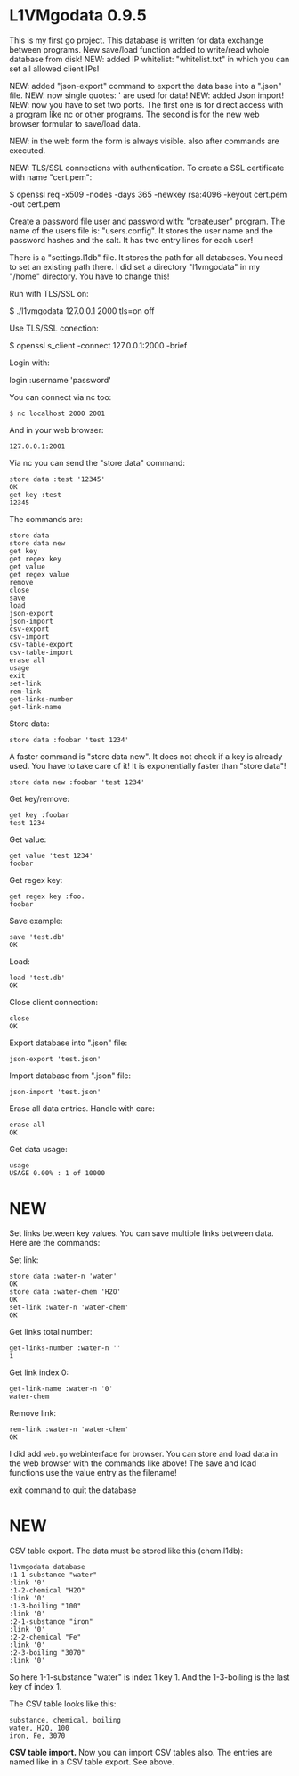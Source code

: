 L1VMgodata 0.9.5
================
This is my first go project.
This database is written for data exchange between programs.
New save/load function added to write/read whole database from disk!
NEW: added IP whitelist: "whitelist.txt" in which you can set all allowed client IPs!

NEW: added "json-export" command to export the data base into a ".json" file.
NEW: now single quotes: ' are used for data!
NEW: added Json import!
NEW: now you have to set two ports. The first one is for direct access with a program like nc or other programs.
The second is for the new web browser formular to save/load data.

NEW: in the web form the form is always visible. also after commands are executed.

NEW: TLS/SSL connections with authentication. 
To create a SSL certificate with name "cert.pem":

$ openssl req -x509 -nodes -days 365 -newkey rsa:4096 -keyout cert.pem -out cert.pem

Create a password file user and password with: "createuser" program.
The name of the users file is: "users.config". It stores the user name and the password hashes and the salt. It has two entry lines for each user!

There is a "settings.l1db" file. It stores the path for all databases. You need to set an existing path there. I did set a directory "l1vmgodata" in my "/home" directory. You have to change this!

Run with TLS/SSL on:

$ ./l1vmgodata 127.0.0.1 2000 tls=on off

Use TLS/SSL conection:

$ openssl s_client -connect 127.0.0.1:2000 -brief

Login with:

login :username 'password'


You can connect via nc too:

```
$ nc localhost 2000 2001
```

And in your web browser:

```
127.0.0.1:2001
```

Via nc you can send the "store data" command:

```
store data :test '12345'
OK
get key :test
12345
```

The commands are:

```
store data
store data new
get key
get regex key
get value
get regex value
remove
close
save
load
json-export
json-import
csv-export
csv-import
csv-table-export
csv-table-import
erase all
usage
exit
set-link
rem-link
get-links-number
get-link-name
```

Store data:

```
store data :foobar 'test 1234'
```

A faster command is "store data new". It does not check if a key is already used.
You have to take care of it! It is exponentially faster than "store data"!

```
store data new :foobar 'test 1234'
```

Get key/remove:

```
get key :foobar
test 1234
```

Get value:

```
get value 'test 1234'
foobar
```

Get regex key:

```
get regex key :foo.
foobar
```

Save example:

```
save 'test.db'
OK
```

Load:

```
load 'test.db'
OK
```

Close client connection:

```
close
OK
```

Export database into ".json" file:

```
json-export 'test.json'
```

Import database from ".json" file:

```
json-import 'test.json'
```


Erase all data entries. Handle with care:

```
erase all
OK
```

Get data usage:

```
usage
USAGE 0.00% : 1 of 10000
```

NEW
===
Set links between key values. You can save multiple links between data.
Here are the commands:

Set link:

```
store data :water-n 'water'
OK
store data :water-chem 'H2O' 
OK
set-link :water-n 'water-chem'
OK
```

Get links total number:

```
get-links-number :water-n ''
1
```

Get link index 0:

```
get-link-name :water-n '0'
water-chem
``` 

Remove link:

```
rem-link :water-n 'water-chem'
OK
```

I did add ```web.go``` webinterface for browser.
You can store and load data in the web browser with the commands like above!
The save and load functions use the value entry as the filename!

exit command to quit the database

NEW
===
CSV table export. The data must be stored like this (chem.l1db):

```
l1vmgodata database
:1-1-substance "water"
:link '0'
:1-2-chemical "H2O"
:link '0'
:1-3-boiling "100"
:link '0'
:2-1-substance "iron"
:link '0'
:2-2-chemical "Fe"
:link '0'
:2-3-boiling "3070"
:link '0'

```
So here 1-1-substance "water" is index 1 key 1.
And the 1-3-boiling is the last key of index 1.

The CSV table looks like this:

```
substance, chemical, boiling
water, H2O, 100
iron, Fe, 3070
```

<b>CSV table import.</b>
Now you can import CSV tables also. The entries are named like in a CSV table export. See above. 
